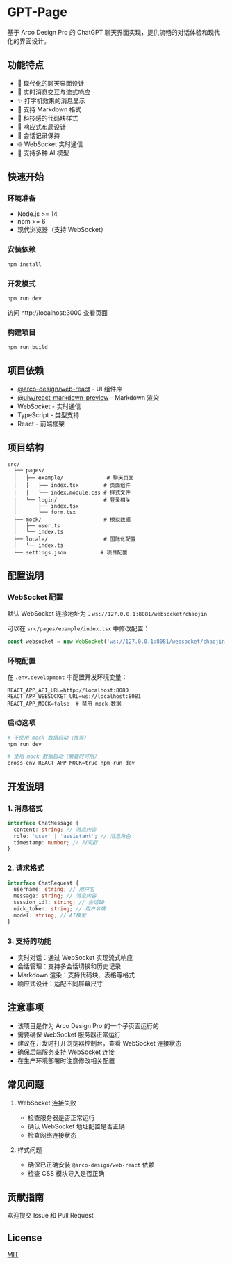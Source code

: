 # GPT-Page

基于 Arco Design Pro 的 ChatGPT 聊天界面实现，提供流畅的对话体验和现代化的界面设计。

## 功能特点

- 🚀 现代化的聊天界面设计
- 💬 实时消息交互与流式响应
- ✨ 打字机效果的消息显示
- 📝 支持 Markdown 格式
- 🎨 科技感的代码块样式
- 📱 响应式布局设计
- 🔄 会话记录保持
- 🌐 WebSocket 实时通信
- 🎯 支持多种 AI 模型

## 快速开始

### 环境准备

- Node.js >= 14
- npm >= 6
- 现代浏览器（支持 WebSocket）

### 安装依赖

```bash
npm install
```

### 开发模式

```bash
npm run dev
```

访问 http://localhost:3000 查看页面

### 构建项目

```bash
npm run build
```

## 项目依赖

- [@arco-design/web-react](https://arco.design/react/docs/start) - UI 组件库
- [@uiw/react-markdown-preview](https://github.com/uiwjs/react-markdown-preview) - Markdown 渲染
- WebSocket - 实时通信
- TypeScript - 类型支持
- React - 前端框架

## 项目结构

```
src/
  ├── pages/
  │   ├── example/              # 聊天页面
  │   │   ├── index.tsx        # 页面组件
  │   │   └── index.module.css # 样式文件
  │   └── login/               # 登录相关
  │       ├── index.tsx
  │       └── form.tsx
  ├── mock/                    # 模拟数据
  │   ├── user.ts
  │   └── index.ts
  ├── locale/                  # 国际化配置
  │   └── index.ts
  └── settings.json           # 项目配置
```

## 配置说明

### WebSocket 配置

默认 WebSocket 连接地址为：`ws://127.0.0.1:8081/websocket/chaojin`

可以在 `src/pages/example/index.tsx` 中修改配置：

```typescript
const websocket = new WebSocket('ws://127.0.0.1:8081/websocket/chaojin');
```

### 环境配置

在 `.env.development` 中配置开发环境变量：

```env
REACT_APP_API_URL=http://localhost:8080
REACT_APP_WEBSOCKET_URL=ws://localhost:8081
REACT_APP_MOCK=false  # 禁用 mock 数据
```

### 启动选项

```bash
# 不使用 mock 数据启动（推荐）
npm run dev

# 使用 mock 数据启动（需要时可用）
cross-env REACT_APP_MOCK=true npm run dev
```

## 开发说明

### 1. 消息格式

```typescript
interface ChatMessage {
  content: string; // 消息内容
  role: 'user' | 'assistant'; // 消息角色
  timestamp: number; // 时间戳
}
```

### 2. 请求格式

```typescript
interface ChatRequest {
  username: string; // 用户名
  message: string; // 消息内容
  session_id?: string; // 会话ID
  nick_token: string; // 用户令牌
  model: string; // AI模型
}
```

### 3. 支持的功能

- 实时对话：通过 WebSocket 实现流式响应
- 会话管理：支持多会话切换和历史记录
- Markdown 渲染：支持代码块、表格等格式
- 响应式设计：适配不同屏幕尺寸

## 注意事项

- 该项目是作为 Arco Design Pro 的一个子页面运行的
- 需要确保 WebSocket 服务器正常运行
- 建议在开发时打开浏览器控制台，查看 WebSocket 连接状态
- 确保后端服务支持 WebSocket 连接
- 在生产环境部署时注意修改相关配置

## 常见问题

1. WebSocket 连接失败

   - 检查服务器是否正常运行
   - 确认 WebSocket 地址配置是否正确
   - 检查网络连接状态

2. 样式问题
   - 确保已正确安装 `@arco-design/web-react` 依赖
   - 检查 CSS 模块导入是否正确

## 贡献指南

欢迎提交 Issue 和 Pull Request

## License

[MIT](LICENSE)

